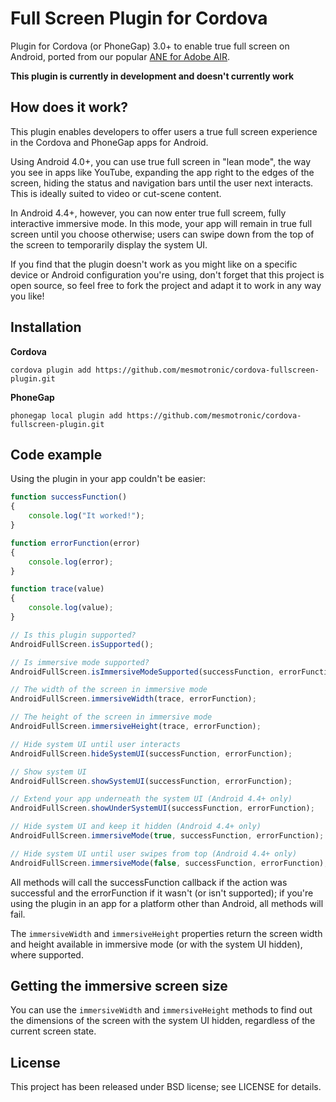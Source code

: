 Full Screen Plugin for Cordova
==============================

Plugin for Cordova (or PhoneGap) 3.0+ to enable true full screen on Android, ported from our popular [ANE for Adobe AIR](https://github.com/mesmotronic/air-fullscreen-ane).

**This plugin is currently in development and doesn't currently work**

How does it work?
-----------------

This plugin enables developers to offer users a true full screen experience in the Cordova and PhoneGap apps for Android.

Using Android 4.0+, you can use true full screen in "lean mode", the way you see in apps like YouTube, expanding the app right to the edges of the screen, hiding the status and navigation bars until the user next interacts. This is ideally suited to video or cut-scene content.

In Android 4.4+, however, you can now enter true full screem, fully interactive immersive mode. In this mode, your app will remain in true full screen until you choose otherwise; users can swipe down from the top of the screen to temporarily display the system UI.

If you find that the plugin doesn't work as you might like on a specific device or Android configuration you're using, don't forget that this project is open source, so feel free to fork the project and adapt it to work in any way you like!

Installation
------------

**Cordova**

`cordova plugin add https://github.com/mesmotronic/cordova-fullscreen-plugin.git`

**PhoneGap**

`phonegap local plugin add https://github.com/mesmotronic/cordova-fullscreen-plugin.git`


Code example
------------

Using the plugin in your app couldn't be easier:

```js
function successFunction()
{
    console.log("It worked!");
}

function errorFunction(error)
{
    console.log(error);
}

function trace(value)
{
	console.log(value);
}

// Is this plugin supported?
AndroidFullScreen.isSupported();

// Is immersive mode supported?
AndroidFullScreen.isImmersiveModeSupported(successFunction, errorFunction);

// The width of the screen in immersive mode
AndroidFullScreen.immersiveWidth(trace, errorFunction);

// The height of the screen in immersive mode
AndroidFullScreen.immersiveHeight(trace, errorFunction);

// Hide system UI until user interacts
AndroidFullScreen.hideSystemUI(successFunction, errorFunction);

// Show system UI
AndroidFullScreen.showSystemUI(successFunction, errorFunction);

// Extend your app underneath the system UI (Android 4.4+ only)
AndroidFullScreen.showUnderSystemUI(successFunction, errorFunction);

// Hide system UI and keep it hidden (Android 4.4+ only)
AndroidFullScreen.immersiveMode(true, successFunction, errorFunction);

// Hide system UI until user swipes from top (Android 4.4+ only)
AndroidFullScreen.immersiveMode(false, successFunction, errorFunction);

```

All methods will call the successFunction callback if the action was successful and the errorFunction if it wasn't (or isn't supported); if you're using the plugin in an app for a platform other than Android, all methods will fail.

The `immersiveWidth` and `immersiveHeight` properties return the screen width and height available in immersive mode (or with the system UI hidden), where supported.

Getting the immersive screen size
---------------------------------

You can use the `immersiveWidth` and `immersiveHeight` methods to find out the dimensions of the screen with the system UI hidden, regardless of the current screen state.

License
-------

This project has been released under BSD license; see LICENSE for details.
